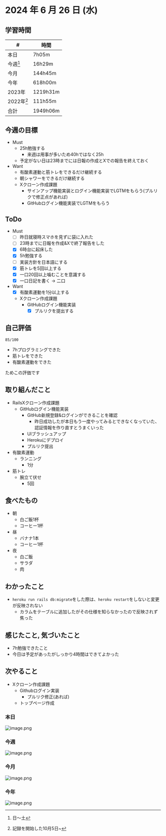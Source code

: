 # 2024 年 6 月 26 日 (水)

## 学習時間
| #          | 時間     |
| ---------- | -------- |
| 本日       | 7h05m    |
| 今週[^1]   | 16h29m   |
| 今月       | 144h45m  |
| 今年       | 618h00m  |
| 2023年     | 1219h31m |
| 2022年[^2] | 111h55m  |
| 合計       | 1949h06m |

## 今週の目標
- Must
  - 25h勉強する
    - 来週は用事が多いため40hではなく25h
  - 予定がない日は23時までには日報の作成とXでの報告を終えておく
- Want
  - 有酸素運動と筋トレをできるだけ継続する
  - 朝シャワーをできるだけ継続する
  - Xクローン作成課題
    - サインアップ機能実装とログイン機能実装でLGTMをもらう(プルリクで修正点があれば)
    - GitHubログイン機能実装でLGTMをもらう

## ToDo
- Must
  - [ ] 昨日就寝時スマホを見ずに袋に入れた
  - [ ] 23時までに日報を作成&Xで終了報告をした
  - [x] 6時台に起床した
  - [x] 5h勉強する
  - [ ] 実装方針を日本語にする
  - [x] 筋トレを5回以上する
  - [x] 一口20回以上噛むことを意識する
  - [x] 一口日記を書く -> 二口
- Want
  - [x] 有酸素運動を1分以上する
  - Xクローン作成課題
    - GitHubログイン機能実装
      - [x] プルリクを提出する

## 自己評価
```
85/100
```
- 7hプログラミングできた
- 筋トレをできた
- 有酸素運動をできた

ためこの評価です

## 取り組んだこと
- RailsXクローン作成課題
  - GitHubログイン機能実装
    - GitHub新規登録&ログインができることを確認
      - 昨日成功したが本日もう一度やってみるとできなくなっていた、認証情報を作り直すとうまくいった
    - UIブラッシュアップ
    - Herokuにデプロイ
    - プルリク提出
- 有酸素運動
  - ランニング
    - 1分
- 筋トレ
  - 腕立て伏せ
    - 5回    

## 食べたもの
- 朝
  - 白ご飯1杯
  - コーヒー1杯
- 昼
  - バナナ1本
  - コーヒー1杯
- 夜
  - 白ご飯
  - サラダ
  - 肉

## わかったこと
- `heroku run rails db:migrate`をした際は、`heroku restart`をしないと変更が反映されない
  - カラムをテーブルに追加したがその仕様を知らなかったので反映されず焦った

## 感じたこと, 気づいたこと
- 7h勉強できたこと
- 今日は予定があったがしっかり4時間はできてよかった

## 次やること
- Xクローン作成課題
  - Githubログイン実装
    - プルリク修正(あれば)
  - トップページ作成

### 本日
![image.png](https://static.kirara-code.net/images/image_d1a8ad72-bf21-4f2e-8e3b-80c97c9569d8.png)
### 今週
![image.png](https://static.kirara-code.net/images/image_54f3dc5a-867a-4018-be3d-595848cd0f14.png)

### 今月
![image.png](https://static.kirara-code.net/images/image_8ca78226-8321-4247-8008-a97d65174f83.png)
### 今年
![image.png](https://static.kirara-code.net/images/image_f5b5b222-7634-41bd-8cd9-5908fc70c14e.png)

[^1]: 日〜土
[^2]: 記録を開始した10月5日~
